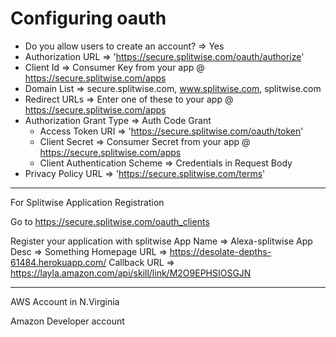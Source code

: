 Configuring oauth
===================

* Do you allow users to create an account? => Yes
* Authorization URL => 'https://secure.splitwise.com/oauth/authorize'
* Client Id => Consumer Key from your app @ https://secure.splitwise.com/apps
* Domain List => secure.splitwise.com, www.splitwise.com, splitwise.com
* Redirect URLs => Enter one of these to your app @ https://secure.splitwise.com/apps
* Authorization Grant Type => Auth Code Grant
  * Access Token URI => 'https://secure.splitwise.com/oauth/token'
  * Client Secret => Consumer Secret from your app @ https://secure.splitwise.com/apps
  * Client Authentication Scheme => Credentials in Request Body
* Privacy Policy URL => 'https://secure.splitwise.com/terms'

---------------------- 

For Splitwise Application Registration

Go to https://secure.splitwise.com/oauth_clients

Register your application with splitwise
App Name => Alexa-splitwise
App Desc => Something
Homepage URL => https://desolate-depths-61484.herokuapp.com/
Callback URL => https://layla.amazon.com/api/skill/link/M2O9EPHSIOSGJN

---------------------------

AWS Account in N.Virginia

Amazon Developer account
